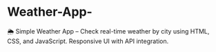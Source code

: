 # Weather-App-
🌦 Simple Weather App – Check real-time weather by city using HTML, CSS, and JavaScript. Responsive UI with API integration.
